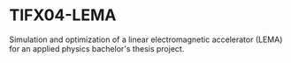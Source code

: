 # TIFX04-LEMA
Simulation and optimization of a linear electromagnetic accelerator (LEMA) for an applied physics bachelor's thesis project.
